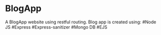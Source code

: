 # BlogApp
A BlogApp website using restful routing.
Blog app is created using:
#Node JS 
#Express
#Express-sanitizer
#Mongo DB
#EJS